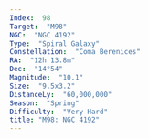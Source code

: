 ```yaml
---
Index:  98
Target:  "M98"
NGC:  "NGC 4192"
Type:  "Spiral Galaxy"
Constellation:  "Coma Berenices"
RA:  "12h 13.8m"
Dec:  "14°54"
Magnitude:  "10.1"
Size:  "9.5x3.2"
DistanceLy:  "60,000,000"
Season:  "Spring"
Difficulty:  "Very Hard"
title: "M98: NGC 4192"
---
```


